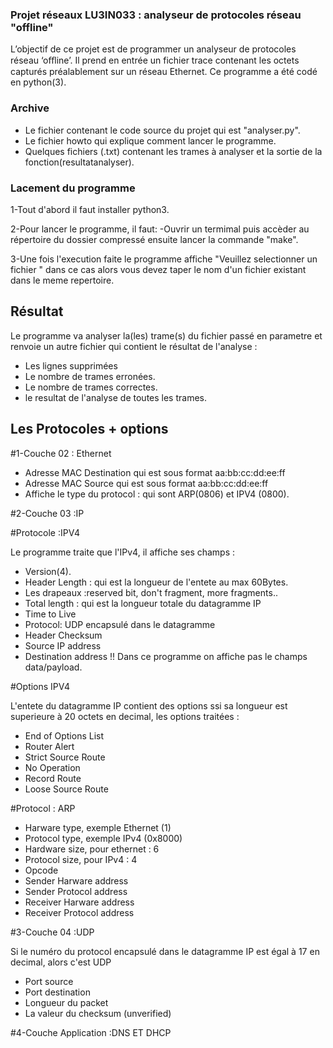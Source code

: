 

### Projet réseaux LU3IN033 : analyseur de protocoles réseau "offline"

L’objectif de ce projet est de programmer un analyseur de protocoles réseau
‘oﬄine’. Il prend en entrée un fichier trace contenant les octets capturés
préalablement sur un réseau Ethernet. Ce programme a été codé en python(3).

### Archive



- Le fichier contenant le code source du projet qui est "analyser.py".
- Le fichier howto qui explique comment lancer le programme. 
- Quelques fichiers (.txt) contenant les trames à analyser et  la sortie de la fonction(resultatanalyser).

### Lacement du programme

1-Tout d'abord il faut installer python3.

2-Pour lancer le programme, il faut:
	-Ouvrir un termimal puis accèder au répertoire du dossier compressé ensuite  lancer la commande "make".

3-Une fois l'execution faite le programme affiche "Veuillez selectionner un fichier " dans ce cas alors vous devez taper le nom d'un fichier existant dans le meme repertoire.

## Résultat

Le programme va analyser la(les) trame(s) du fichier passé en parametre et renvoie un autre fichier qui contient le résultat de l'analyse :
- Les lignes supprimées
- Le nombre de trames erronées.
- Le nombre de trames correctes.
- le resultat de l'analyse de toutes les trames.

## Les Protocoles + options 

#1-Couche 02 : Ethernet

- Adresse MAC Destination qui est sous format aa:bb:cc:dd:ee:ff
- Adresse MAC Source qui est sous format aa:bb:cc:dd:ee:ff
- Affiche le type du protocol :  qui sont ARP(0806) et IPV4 (0800).

#2-Couche 03 :IP 

#Protocole :IPV4

Le programme traite que l'IPv4, il affiche ses champs :

- Version(4).
- Header Length : qui est la longueur de l'entete au max 60Bytes.
- Les drapeaux :reserved bit, don't fragment, more fragments..
- Total length : qui est la longueur totale du datagramme IP
- Time to Live
- Protocol: UDP encapsulé dans le datagramme
- Header Checksum 
- Source IP address 
- Destination address 
!! Dans ce programme on affiche pas le champs data/payload.



#Options IPV4

L'entete du datagramme IP contient des options ssi sa longueur est superieure à 20 octets en decimal, les options traitées :

- End of Options List
- Router Alert
- Strict Source Route
- No Operation 
- Record Route
- Loose Source Route


#Protocol : ARP
- Harware type, exemple Ethernet (1)
- Protocol type, exemple IPv4 (0x8000)
- Hardware size, pour ethernet : 6
- Protocol size, pour IPv4 : 4
- Opcode 
- Sender Harware address
- Sender Protocol address
- Receiver Harware address
- Receiver Protocol address





#3-Couche 04 :UDP

Si le numéro du protocol encapsulé dans le datagramme IP est égal à 17 en decimal, alors c'est UDP

- Port source
- Port destination
- Longueur du packet
- La valeur du checksum (unverified)



#4-Couche Application :DNS ET DHCP


